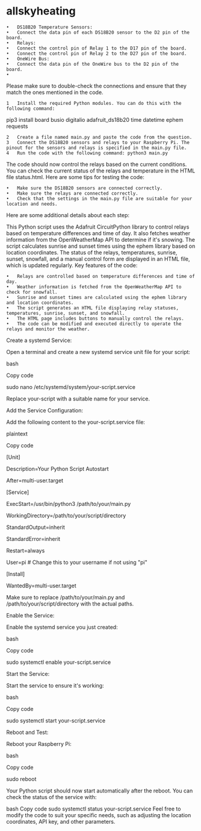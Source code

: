# allskyheating

	•	DS18B20 Temperature Sensors:
	•	Connect the data pin of each DS18B20 sensor to the D2 pin of the board.
	•	Relays:
	•	Connect the control pin of Relay 1 to the D17 pin of the board.
	•	Connect the control pin of Relay 2 to the D27 pin of the board.
	•	OneWire Bus:
	•	Connect the data pin of the OneWire bus to the D2 pin of the board.
	•	
Please make sure to double-check the connections and ensure that they match the ones mentioned in the code.


	1	Install the required Python modules. You can do this with the following command:
 
pip3 install board busio digitalio adafruit_ds18b20 time datetime ephem requests

	2	Create a file named main.py and paste the code from the question.
	3	Connect the DS18B20 sensors and relays to your Raspberry Pi. The pinout for the sensors and relays is specified in the main.py file.
	4	Run the code with the following command: python3 main.py

The code should now control the relays based on the current conditions. You can check the current status of the relays and temperature in the HTML file status.html.
Here are some tips for testing the code:

	•	Make sure the DS18B20 sensors are connected correctly.
	•	Make sure the relays are connected correctly.
	•	Check that the settings in the main.py file are suitable for your location and needs.
Here are some additional details about each step:

This Python script uses the Adafruit CircuitPython library to control relays based on temperature differences and time of day. It also fetches weather information from the OpenWeatherMap API to determine if it's snowing. The script calculates sunrise and sunset times using the ephem library based on location coordinates. The status of the relays, temperatures, sunrise, sunset, snowfall, and a manual control form are displayed in an HTML file, which is updated regularly.
Key features of the code:

	•	Relays are controlled based on temperature differences and time of day.
	•	Weather information is fetched from the OpenWeatherMap API to check for snowfall.
	•	Sunrise and sunset times are calculated using the ephem library and location coordinates.
	•	The script generates an HTML file displaying relay statuses, temperatures, sunrise, sunset, and snowfall.
	•	The HTML page includes buttons to manually control the relays.
	•	The code can be modified and executed directly to operate the relays and monitor the weather.


 Create a systemd Service:
 
Open a terminal and create a new systemd service unit file for your script:

bash

Copy code

sudo nano /etc/systemd/system/your-script.service

Replace your-script with a suitable name for your service.

Add the Service Configuration:

Add the following content to the your-script.service file:

plaintext

Copy code

[Unit]

Description=Your Python Script Autostart

After=multi-user.target



[Service]

ExecStart=/usr/bin/python3 /path/to/your/main.py

WorkingDirectory=/path/to/your/script/directory

StandardOutput=inherit

StandardError=inherit

Restart=always

User=pi  # Change this to your username if not using "pi"

[Install]

WantedBy=multi-user.target

Make sure to replace /path/to/your/main.py and /path/to/your/script/directory with the actual paths.

Enable the Service:

Enable the systemd service you just created:

bash

Copy code

sudo systemctl enable your-script.service

Start the Service:

Start the service to ensure it's working:

bash

Copy code

sudo systemctl start your-script.service

Reboot and Test:

Reboot your Raspberry Pi:

bash

Copy code

sudo reboot

Your Python script should now start automatically after the reboot. You can check the status of the service with:

bash
Copy code
sudo systemctl status your-script.service
Feel free to modify the code to suit your specific needs, such as adjusting the location coordinates, API key, and other parameters.
